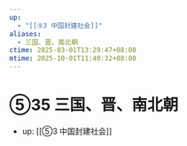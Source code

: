```yaml
---
up:
  - "[[⑤3 中国封建社会]]"
aliases:
  - 三国、晋、南北朝
ctime: 2025-03-01T13:29:47+08:00
mtime: 2025-10-01T11:40:32+08:00
---
```


# ⑤35 三国、晋、南北朝

- up: [[⑤3 中国封建社会]]
